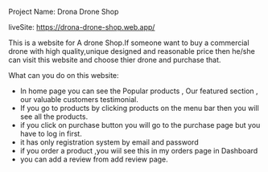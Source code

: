 Project Name: Drona Drone Shop

liveSite: https://drona-drone-shop.web.app/

This is a website for A drone Shop.If someone want to buy a commercial drone with high quality,unique designed and reasonable price then he/she can visit this website and choose thier drone and purchase that.

What can you do on this website:
 * In home page you can see the Popular products , Our featured section , our valuable customers testimonial.
 * If you go to products by clicking products on the menu bar then you will see all the products.
 * if you click on purchase button you will go to the purchase page but you have to log in first.
 * it has only registration system by email and password
 * if you order a product ,you wiil see this in my orders page in Dashboard
 * you can add a review from add review page.
 
